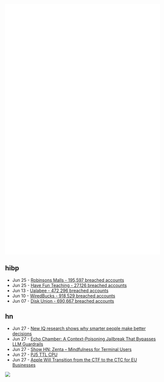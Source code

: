 ![Metrics](https://raw.githubusercontent.com/phixion/phixion/master/metrics.svg)

## hibp

<!--
for https://github.com/phixion/phixion/blob/main/.github/workflows/feeds.yml
-->
<!--START_SECTION:haveibeenpwnd-->
- Jun 25 - [Robinsons Malls - 195,597 breached accounts](https://haveibeenpwned.com/Breach/RobinsonsMalls)
- Jun 25 - [Have Fun Teaching - 27,126 breached accounts](https://haveibeenpwned.com/Breach/HaveFunTeaching)
- Jun 13 - [Ualabee - 472,296 breached accounts](https://haveibeenpwned.com/Breach/Ualabee)
- Jun 10 - [WiredBucks - 918,529 breached accounts](https://haveibeenpwned.com/Breach/WiredBucks)
- Jun 07 - [Disk Union - 690,667 breached accounts](https://haveibeenpwned.com/Breach/DiskUnion)
<!--END_SECTION:haveibeenpwnd-->

## hn

<!--
for https://github.com/phixion/phixion/blob/main/.github/workflows/feeds.yml
-->
<!--START_SECTION:hn-->
- Jun 27 - [New IQ research shows why smarter people make better decisions](https://phys.org/news/2025-06-iq-smarter-people-decisions.html)
- Jun 27 - [Echo Chamber: A Context-Poisoning Jailbreak That Bypasses LLM Guardrails](https://neuraltrust.ai/blog/echo-chamber-context-poisoning-jailbreak)
- Jun 27 - [Show HN: Zenta – Mindfulness for Terminal Users](https://github.com/e6a5/zenta)
- Jun 27 - [PJ5 TTL CPU](https://pj5cpu.wordpress.com/)
- Jun 27 - [Apple Will Transition from the CTF to the CTC for EU Businesses](https://developer.apple.com/news/?id=awedznci)
<!--END_SECTION:hn-->

<!--
for https://yhype.me
-->
![](https://hit.yhype.me/github/profile?user_id=13013670)

